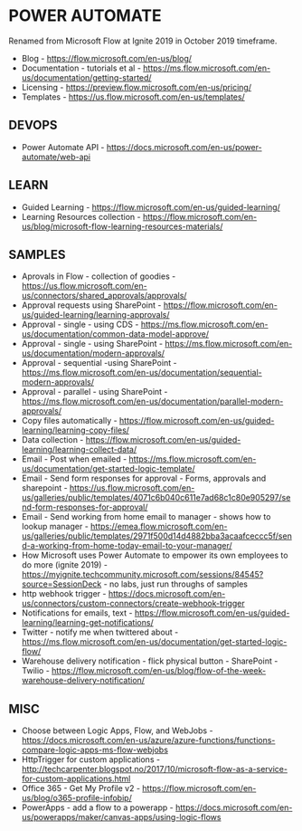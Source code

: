 # POWER AUTOMATE

Renamed from Microsoft Flow at Ignite 2019 in October 2019 timeframe.

* Blog - https://flow.microsoft.com/en-us/blog/
* Documentation - tutorials et al - https://ms.flow.microsoft.com/en-us/documentation/getting-started/
* Licensing - https://preview.flow.microsoft.com/en-us/pricing/
* Templates - https://us.flow.microsoft.com/en-us/templates/

## DEVOPS

* Power Automate API - https://docs.microsoft.com/en-us/power-automate/web-api

## LEARN

* Guided Learning - https://flow.microsoft.com/en-us/guided-learning/
* Learning Resources collection - https://flow.microsoft.com/en-us/blog/microsoft-flow-learning-resources-materials/

## SAMPLES

* Aprovals in Flow - collection of goodies - https://us.flow.microsoft.com/en-us/connectors/shared_approvals/approvals/
* Approval requests using SharePoint - https://flow.microsoft.com/en-us/guided-learning/learning-approvals/
* Approval - single - using CDS - https://ms.flow.microsoft.com/en-us/documentation/common-data-model-approve/
* Approval - single - using SharePoint - https://ms.flow.microsoft.com/en-us/documentation/modern-approvals/
* Approval - sequential -using SharePoint - https://ms.flow.microsoft.com/en-us/documentation/sequential-modern-approvals/ 
* Approval - parallel - using SharePoint - https://ms.flow.microsoft.com/en-us/documentation/parallel-modern-approvals/
* Copy files automatically - https://flow.microsoft.com/en-us/guided-learning/learning-copy-files/
* Data collection - https://flow.microsoft.com/en-us/guided-learning/learning-collect-data/
* Email - Post when emailed - https://ms.flow.microsoft.com/en-us/documentation/get-started-logic-template/
* Email - Send form responses for approval - Forms, approvals and sharepoint - https://us.flow.microsoft.com/en-us/galleries/public/templates/4071c6b040c611e7ad68c1c80e905297/send-form-responses-for-approval/
* Email - Send working from home email to manager - shows how to lookup manager - https://emea.flow.microsoft.com/en-us/galleries/public/templates/2971f500d14d4882bba3acaafceccc5f/send-a-working-from-home-today-email-to-your-manager/
* How Microsoft uses Power Automate to empower its own employees to do more (ignite 2019) - https://myignite.techcommunity.microsoft.com/sessions/84545?source=SessionDeck - no labs, just run throughs of samples
* http webhook trigger - https://docs.microsoft.com/en-us/connectors/custom-connectors/create-webhook-trigger
* Notifications for emails, text - https://flow.microsoft.com/en-us/guided-learning/learning-get-notifications/
* Twitter - notify me when twittered about - https://ms.flow.microsoft.com/en-us/documentation/get-started-logic-flow/
* Warehouse delivery notification - flick physical button - SharePoint - Twilio - https://flow.microsoft.com/en-us/blog/flow-of-the-week-warehouse-delivery-notification/ 

## MISC

* Choose between Logic Apps, Flow, and WebJobs - https://docs.microsoft.com/en-us/azure/azure-functions/functions-compare-logic-apps-ms-flow-webjobs
* HttpTrigger for custom applications - http://techcarpenter.blogspot.no/2017/10/microsoft-flow-as-a-service-for-custom-applications.html
* Office 365 - Get My Profile v2 - https://flow.microsoft.com/en-us/blog/o365-profile-infobip/
* PowerApps - add a flow to a powerapp - https://docs.microsoft.com/en-us/powerapps/maker/canvas-apps/using-logic-flows